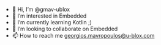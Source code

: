 - 👋 Hi, I’m @gmav-ublox
- 👀 I’m interested in Embedded
- 🌱 I’m currently learning Kotlin ;)
- 💞️ I’m looking to collaborate on Embedded
- 📫 How to reach me georgios.mavropoulos@u-blox.com

<!---
gmav-ublox/gmav-ublox is a ✨ special ✨ repository because its `README.md` (this file) appears on your GitHub profile.
You can click the Preview link to take a look at your changes.
--->

